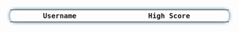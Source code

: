 <html>
  <style>
    #highscores{
        font-family: 'Fira Mono', monospace !important;
        border-collapse: collapse;
        width: 100%;
        border-radius: 0.75em;
        box-shadow: 0 0 0.5em #175178;
        padding: 10px 10px;
        display: table;
    }         
  </style>
  <table id="highscores">
    <tr>
      <th>Username</th>
      <th>High Score</th>
    </tr>
  </table>  
  <script>
    setInterval(updateHighscores, 5000);

    updateHighscores();
    
    function updateHighscores() {
      $.ajax({
        url1: "https://dncodecrunch.duckdns.org/api/highscores/retrieve",
        type: 'GET',
        dataType: 'json',
        success: function(data1) {
          $('#highscores tr').slice(1).remove();
    
          data1.forEach(function(hscore) {
            $('#highscores').append('<tr><td>' + hscore.username + '</td><td>' + hscore.hscore + '</td></tr>');
          });
        },
        error: function(error) {
          console.log(error);
        }
      });
    }
  </script>
</html>
